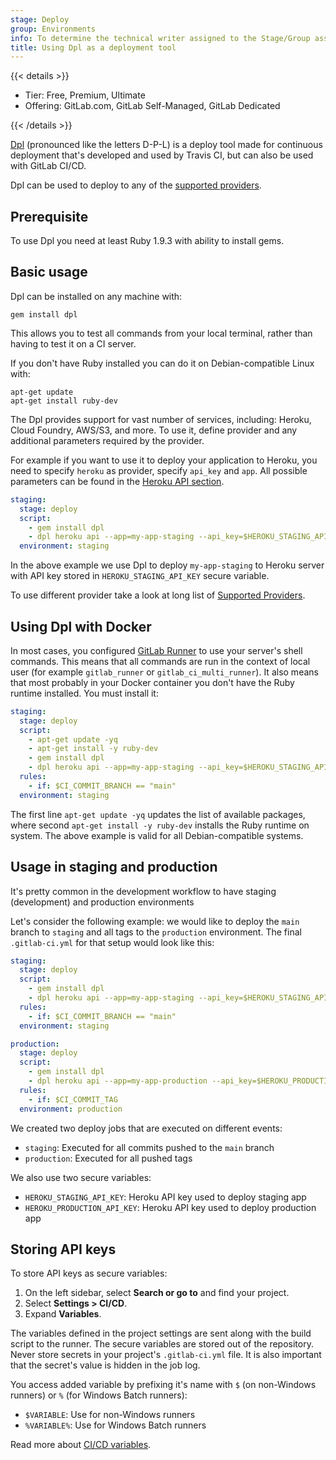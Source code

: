 ```yaml
---
stage: Deploy
group: Environments
info: To determine the technical writer assigned to the Stage/Group associated with this page, see https://handbook.gitlab.com/handbook/product/ux/technical-writing/#assignments
title: Using Dpl as a deployment tool
---
```


{{< details >}}

- Tier: Free, Premium, Ultimate
- Offering: GitLab.com, GitLab Self-Managed, GitLab Dedicated

{{< /details >}}

[Dpl](https://github.com/travis-ci/dpl) (pronounced like the letters D-P-L) is a deploy tool made for
continuous deployment that's developed and used by Travis CI, but can also be
used with GitLab CI/CD.

Dpl can be used to deploy to any of the [supported providers](https://github.com/travis-ci/dpl#supported-providers).

## Prerequisite

To use Dpl you need at least Ruby 1.9.3 with ability to install gems.

## Basic usage

Dpl can be installed on any machine with:

```shell
gem install dpl
```

This allows you to test all commands from your local terminal, rather than
having to test it on a CI server.

If you don't have Ruby installed you can do it on Debian-compatible Linux with:

```shell
apt-get update
apt-get install ruby-dev
```

The Dpl provides support for vast number of services, including: Heroku, Cloud Foundry, AWS/S3, and more.
To use it, define provider and any additional parameters required by the provider.

For example if you want to use it to deploy your application to Heroku, you need to specify `heroku` as provider, specify `api_key` and `app`.
All possible parameters can be found in the [Heroku API section](https://github.com/travis-ci/dpl#heroku-api).

```yaml
staging:
  stage: deploy
  script:
    - gem install dpl
    - dpl heroku api --app=my-app-staging --api_key=$HEROKU_STAGING_API_KEY
  environment: staging
```

In the above example we use Dpl to deploy `my-app-staging` to Heroku server with API key stored in `HEROKU_STAGING_API_KEY` secure variable.

To use different provider take a look at long list of [Supported Providers](https://github.com/travis-ci/dpl#supported-providers).

## Using Dpl with Docker

In most cases, you configured [GitLab Runner](https://docs.gitlab.com/runner/) to use your server's shell commands.
This means that all commands are run in the context of local user (for example `gitlab_runner` or `gitlab_ci_multi_runner`).
It also means that most probably in your Docker container you don't have the Ruby runtime installed.
You must install it:

```yaml
staging:
  stage: deploy
  script:
    - apt-get update -yq
    - apt-get install -y ruby-dev
    - gem install dpl
    - dpl heroku api --app=my-app-staging --api_key=$HEROKU_STAGING_API_KEY
  rules:
    - if: $CI_COMMIT_BRANCH == "main"
  environment: staging
```

The first line `apt-get update -yq` updates the list of available packages,
where second `apt-get install -y ruby-dev` installs the Ruby runtime on system.
The above example is valid for all Debian-compatible systems.

## Usage in staging and production

It's pretty common in the development workflow to have staging (development) and
production environments

Let's consider the following example: we would like to deploy the `main`
branch to `staging` and all tags to the `production` environment.
The final `.gitlab-ci.yml` for that setup would look like this:

```yaml
staging:
  stage: deploy
  script:
    - gem install dpl
    - dpl heroku api --app=my-app-staging --api_key=$HEROKU_STAGING_API_KEY
  rules:
    - if: $CI_COMMIT_BRANCH == "main"
  environment: staging

production:
  stage: deploy
  script:
    - gem install dpl
    - dpl heroku api --app=my-app-production --api_key=$HEROKU_PRODUCTION_API_KEY
  rules:
    - if: $CI_COMMIT_TAG
  environment: production
```

We created two deploy jobs that are executed on different events:

- `staging`: Executed for all commits pushed to the `main` branch
- `production`: Executed for all pushed tags

We also use two secure variables:

- `HEROKU_STAGING_API_KEY`: Heroku API key used to deploy staging app
- `HEROKU_PRODUCTION_API_KEY`: Heroku API key used to deploy production app

## Storing API keys

To store API keys as secure variables:

1. On the left sidebar, select **Search or go to** and find your project.
1. Select **Settings > CI/CD**.
1. Expand **Variables**.

The variables defined in the project settings are sent along with the build script to the runner.
The secure variables are stored out of the repository. Never store secrets in
your project's `.gitlab-ci.yml` file. It is also important that the secret's value
is hidden in the job log.

You access added variable by prefixing it's name with `$` (on non-Windows runners)
or `%` (for Windows Batch runners):

- `$VARIABLE`: Use for non-Windows runners
- `%VARIABLE%`: Use for Windows Batch runners

Read more about [CI/CD variables](../../variables/_index.md).
